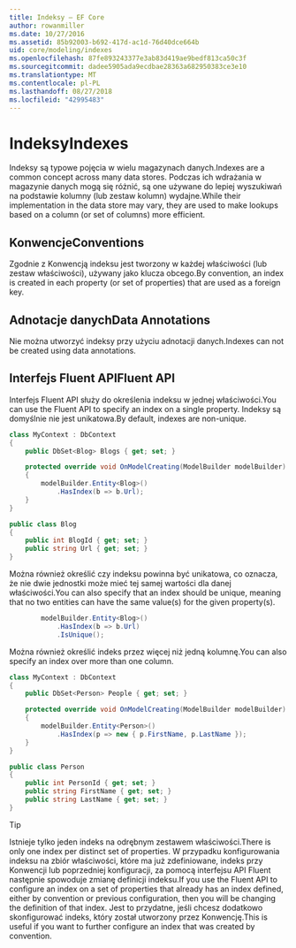 ```yaml
---
title: Indeksy — EF Core
author: rowanmiller
ms.date: 10/27/2016
ms.assetid: 85b92003-b692-417d-ac1d-76d40dce664b
uid: core/modeling/indexes
ms.openlocfilehash: 87fe893243377e3ab83d419ae9bedf813ca50c3f
ms.sourcegitcommit: dadee5905ada9ecdbae28363a682950383ce3e10
ms.translationtype: MT
ms.contentlocale: pl-PL
ms.lasthandoff: 08/27/2018
ms.locfileid: "42995483"
---
```

# <a name="indexes"></a><span data-ttu-id="74929-102">Indeksy</span><span class="sxs-lookup"><span data-stu-id="74929-102">Indexes</span></span>

<span data-ttu-id="74929-103">Indeksy są typowe pojęcia w wielu magazynach danych.</span><span class="sxs-lookup"><span data-stu-id="74929-103">Indexes are a common concept across many data stores.</span></span> <span data-ttu-id="74929-104">Podczas ich wdrażania w magazynie danych mogą się różnić, są one używane do lepiej wyszukiwań na podstawie kolumny (lub zestaw kolumn) wydajne.</span><span class="sxs-lookup"><span data-stu-id="74929-104">While their implementation in the data store may vary, they are used to make lookups based on a column (or set of columns) more efficient.</span></span>

## <a name="conventions"></a><span data-ttu-id="74929-105">Konwencje</span><span class="sxs-lookup"><span data-stu-id="74929-105">Conventions</span></span>

<span data-ttu-id="74929-106">Zgodnie z Konwencją indeksu jest tworzony w każdej właściwości (lub zestaw właściwości), używany jako klucza obcego.</span><span class="sxs-lookup"><span data-stu-id="74929-106">By convention, an index is created in each property (or set of properties) that are used as a foreign key.</span></span>

## <a name="data-annotations"></a><span data-ttu-id="74929-107">Adnotacje danych</span><span class="sxs-lookup"><span data-stu-id="74929-107">Data Annotations</span></span>

<span data-ttu-id="74929-108">Nie można utworzyć indeksy przy użyciu adnotacji danych.</span><span class="sxs-lookup"><span data-stu-id="74929-108">Indexes can not be created using data annotations.</span></span>

## <a name="fluent-api"></a><span data-ttu-id="74929-109">Interfejs Fluent API</span><span class="sxs-lookup"><span data-stu-id="74929-109">Fluent API</span></span>

<span data-ttu-id="74929-110">Interfejs Fluent API służy do określenia indeksu w jednej właściwości.</span><span class="sxs-lookup"><span data-stu-id="74929-110">You can use the Fluent API to specify an index on a single property.</span></span> <span data-ttu-id="74929-111">Indeksy są domyślnie nie jest unikatowa.</span><span class="sxs-lookup"><span data-stu-id="74929-111">By default, indexes are non-unique.</span></span>

<!-- [!code-csharp[Main](samples/core/Modeling/FluentAPI/Samples/Index.cs?highlight=7,8)] -->
``` csharp
class MyContext : DbContext
{
    public DbSet<Blog> Blogs { get; set; }

    protected override void OnModelCreating(ModelBuilder modelBuilder)
    {
        modelBuilder.Entity<Blog>()
            .HasIndex(b => b.Url);
    }
}

public class Blog
{
    public int BlogId { get; set; }
    public string Url { get; set; }
}
```

<span data-ttu-id="74929-112">Można również określić czy indeksu powinna być unikatowa, co oznacza, że nie dwie jednostki może mieć tej samej wartości dla danej właściwości.</span><span class="sxs-lookup"><span data-stu-id="74929-112">You can also specify that an index should be unique, meaning that no two entities can have the same value(s) for the given property(s).</span></span>

<!-- [!code-csharp[Main](samples/core/Modeling/FluentAPI/Samples/IndexUnique.cs?highlight=3)] -->
``` csharp
        modelBuilder.Entity<Blog>()
            .HasIndex(b => b.Url)
            .IsUnique();
```

<span data-ttu-id="74929-113">Można również określić indeks przez więcej niż jedną kolumnę.</span><span class="sxs-lookup"><span data-stu-id="74929-113">You can also specify an index over more than one column.</span></span>

<!-- [!code-csharp[Main](samples/core/Modeling/FluentAPI/Samples/IndexComposite.cs?highlight=7,8)] -->
``` csharp
class MyContext : DbContext
{
    public DbSet<Person> People { get; set; }

    protected override void OnModelCreating(ModelBuilder modelBuilder)
    {
        modelBuilder.Entity<Person>()
            .HasIndex(p => new { p.FirstName, p.LastName });
    }
}

public class Person
{
    public int PersonId { get; set; }
    public string FirstName { get; set; }
    public string LastName { get; set; }
}
```

> [!TIP]  
> <span data-ttu-id="74929-114">Istnieje tylko jeden indeks na odrębnym zestawem właściwości.</span><span class="sxs-lookup"><span data-stu-id="74929-114">There is only one index per distinct set of properties.</span></span> <span data-ttu-id="74929-115">W przypadku konfigurowania indeksu na zbiór właściwości, które ma już zdefiniowane, indeks przy Konwencji lub poprzedniej konfiguracji, za pomocą interfejsu API Fluent następnie spowoduje zmianę definicji indeksu.</span><span class="sxs-lookup"><span data-stu-id="74929-115">If you use the Fluent API to configure an index on a set of properties that already has an index defined, either by convention or previous configuration, then you will be changing the definition of that index.</span></span> <span data-ttu-id="74929-116">Jest to przydatne, jeśli chcesz dodatkowo skonfigurować indeks, który został utworzony przez Konwencję.</span><span class="sxs-lookup"><span data-stu-id="74929-116">This is useful if you want to further configure an index that was created by convention.</span></span>
